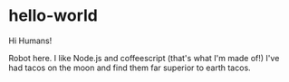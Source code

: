 # hello-world

Hi Humans!

Robot here. I like Node.js and coffeescript (that's what I'm made of!)
I've had tacos on the moon and find them far superior to earth tacos.
